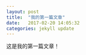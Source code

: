 ```yaml
---
layout: post
title:  "我的第一篇文章"
date:   2017-02-20 14:05:32
categories: jekyll update
---
```

这是我的第一篇文章！
